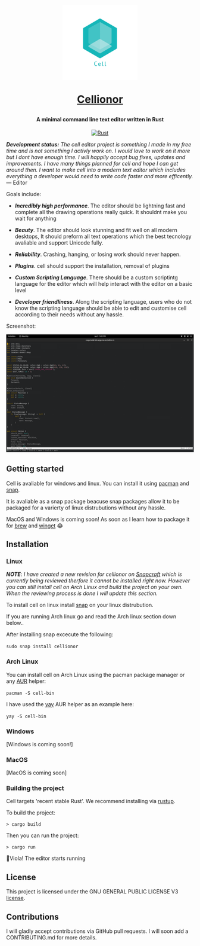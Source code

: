 <h1 align="center">
  <a href="https://github.com/ShaharyarAhmed-bot/cell"><img src="icons/cell.png" alt="Cell" width="200" height="200"/></a><br>
  
  <a href="https://github.com/ShaharyarAhmed-bot/cell">Cellionor</a>
  
</h1>


<h4 align="center">A minimal command line text editor written in Rust</h4>

<center><a href="https://www.rust-lang.org/"><img alt="Rust" src="https://img.shields.io/badge/-Rust-C93A42?style=flat-square&logo=rust&logoColor=black%22"></a> </center>



***Development status:*** *The cell editor project is something I made in my free
time and is not something I activly work on. I would love to work on it more but
I dont have enough time. I will happily accept bug fixes, updates and improvements.
I have many things planned for cell and hope I can get around then. I want to make 
cell into a modern text editor which includes everything a developer would need
to write code faster and more efficently.*   
— Editor

Goals include:

* ***Incredibly high performance***. The editor should be lightning fast and complete
  all the drawing operations really quick. It shouldnt make you wait for anything              

* ***Beauty***. The editor should look stunning and fit well on all modern desktops,
  It should preform all text operations which the best tecnology avaliable
  and support Unicode fully.

* ***Reliability***. Crashing, hanging, or losing work should never happen.
* ***Plugins***. cell should support the installation, removal of plugins

* ***Custom Scripting Language***. There should be a custom scriptintg language for
the editor which will help interact with the editor on a basic level

* ***Developer friendliness***. Along the scripting language, users who do not know 
the scripting language should be able to edit and customise cell according 
to their needs without any hassle.

Screenshot:

![cell screenshot](/images/screenshots/cell-screenshot.png?raw=true)


## Getting started

Cell is avaliable for windows and linux. You can install it using <a href="https://wiki.archlinux.org/title/pacman">pacman</a> and <a href="https://snapcraft.io/">snap</a>.

It is avaliable as a snap package beacuse snap packages allow it to be packaged for a varierty of
linux distrubutions without any hassle.

MacOS and Windows is coming soon! As soon as I learn how to package it for <a href="https://brew.sh/">brew</a> and <a href ="https://docs.microsoft.com/en-us/windows/package-manager/winget/"> winget</a> 😂

## Installation
### Linux

***NOTE***: *I have created a new revision for cellionor on <a href="https://snapcraft.io">Snapcraft</a> which is currently being reviewed therfore it cannot be installed right now. However you can still install cell on Arch Linux and build the project on your own. When the reviewing process is done I will update this section.*


To install cell on linux install <a href="https://snapcraft.io/docs/installing-snapd">snap</a>
on your linux distrubution.

If you are running Arch linux go and read the Arch linux section down below..

After installing snap excecute the following:

`sudo snap install cellionor`



### Arch Linux

You can install cell on Arch Linux using the pacman package manager or any <a href="https://wiki.archlinux.org/title/AUR_helpers">AUR</a> helper:

`pacman -S cell-bin`

I have used the <a href="https://github.com/Jguer/yay">yay</a> AUR helper as an example here:

`yay -S cell-bin`


### Windows
[Windows is coming soon!]


### MacOS
[MacOS is coming soon]


### Building the project

Cell targets 'recent stable Rust'. We recommend installing via [rustup](https://www.rustup.rs).

To build the project:

```
> cargo build
```

Then you can run the project:

```
> cargo run
```

🥳Viola! The editor starts running


## License

This project is licensed under the GNU GENERAL PUBLIC LICENSE V3 [license](LICENSE).


## Contributions

I will gladly accept contributions via GitHub pull requests. I will
soon add a CONTRIBUTING.md for more details.


